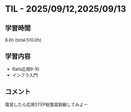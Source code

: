 # TIL - 2025/09/12,2025/09/13

## 学習時間
8.0h (total:510.0h)

## 学習内容
- Rails応用9-10
- インフラ入門

## コメント
復習したら応用STEP総復習挑戦してみよー
